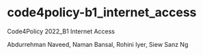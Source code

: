 # code4policy-b1_internet_access
Code4Policy 2022_B1 Internet Access

Abdurrehman Naveed, Naman Bansal, Rohini Iyer, Siew Sanz Ng
